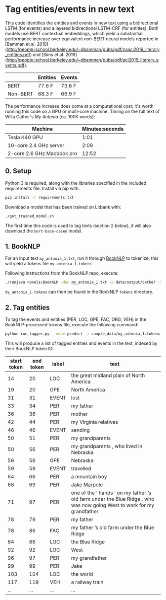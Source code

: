 # Tag entities/events in new text

This code identifies the entities and events in new text using a bidirectional LSTM (for events) and a layered bidirectional LSTM-CRF (for entities).  Both models use BERT contextual embeddings, which yield a substantial performance increase over equivalent non-BERT neural models reported in [Bamman et al. 2019] (http://people.ischool.berkeley.edu/~dbamman/pubs/pdf/naacl2019_literary_entities.pdf) and [Sims et al. 2019] (http://people.ischool.berkeley.edu/~dbamman/pubs/pdf/acl2019_literary_events.pdf).

||Entities|Events|
|---|---|---|
|BERT|77.6 F|73.6 F|
|Non-BERT|68.3 F|66.9 F|

The performance increase does come at a computational cost; it's worth running this code on a GPU or multi-core machine.
Timing on the full text of Willa Cather's *My Antonia* (ca. 100K words):

|Machine|Minutes:seconds|
|---|---|
|Tesla K40 GPU|1:01 |
|10-core 2.4 GHz server | 2:09|
|2-core 2.6 GHz Macbook pro|12:52|



## 0. Setup
Python 3 is required, along with the libraries specified in the included requirements file.  Install via pip with:

```sh
pip install -r requirements.txt
```

Download a model that has been trained on Litbank with:

```sh
./get_trained_model.sh
```


The first time this code is used to tag texts (section 2 below), it will also download the `bert-base-cased` model.


## 1. BookNLP

For an input text `my_antonia_1.txt`, run it through [BookNLP](https://github.com/dbamman/book-nlp) to tokenize; this will yield a tokens file `my_antonia_1.tokens`

Following instructions from the BookNLP repo, execute:

```sh
./runjava novels/BookNLP -doc my_antonia_1.txt -p data/output/cather -tok tokens/my_antonia_1.tokens -f
```

`my_antonia_1.tokens` can then be found in the BookNLP `tokens` directory.

## 2. Tag entities

To tag the events and entities (PER, LOC, GPE, FAC, ORG, VEH) in the BookNLP-processed tokens file, execute the following command:

```sh
python run_tagger.py --mode predict -i sample_data/my_antonia_1.tokens -o sample_data/my_antonia_1.tagged
```

This will produce a list of tagged entities and events in the text, indexed by their BookNLP token ID:

|start token|end token|label|text|
|---|---|---|---|
|14|20|LOC|the great midland plain of North America|
|19|20|GPE|North America|
|31|31|EVENT|lost|
|33|34|PER|my father|
|36|36|PER|mother|
|42|44|PER|my Virginia relatives|
|46|46|EVENT|sending|
|50|51|PER|my grandparents|
|50|56|PER|my grandparents , who lived in Nebraska|
|56|56|GPE|Nebraska|
|59|59|EVENT|travelled|
|64|66|PER|a mountain boy|
|68|69|PER|Jake Marpole|
|71|97|PER|one of the ‘ hands ’ on my father ’s old farm under the Blue Ridge , who was now going West to work for my grandfather|
|78|79|PER|my father|
|78|86|FAC|my father ’s old farm under the Blue Ridge|
|84|86|LOC|the Blue Ridge|
|92|92|LOC|West|
|96|97|PER|my grandfather|
|99|99|PER|Jake|
|103|104|LOC|the world|
|117|119|VEH|a railway train|
|...|...|...|...|

